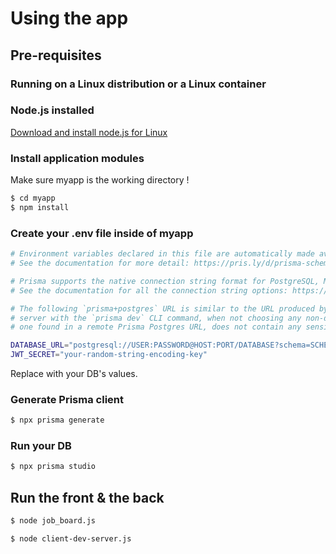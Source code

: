 # Using the app

## Pre-requisites

### Running on a Linux distribution or a Linux container

### Node.js installed

[Download and install node.js for Linux](https://nodejs.org/en/download)

### Install application modules

Make sure myapp is the working directory !

```bash
$ cd myapp
$ npm install
```

### Create your .env file inside of myapp

```bash
# Environment variables declared in this file are automatically made available to Prisma.
# See the documentation for more detail: https://pris.ly/d/prisma-schema#accessing-environment-variables-from-the-schema

# Prisma supports the native connection string format for PostgreSQL, MySQL, SQLite, SQL Server, MongoDB and CockroachDB.
# See the documentation for all the connection string options: https://pris.ly/d/connection-strings

# The following `prisma+postgres` URL is similar to the URL produced by running a local Prisma Postgres 
# server with the `prisma dev` CLI command, when not choosing any non-default ports or settings. The API key, unlike the 
# one found in a remote Prisma Postgres URL, does not contain any sensitive information.

DATABASE_URL="postgresql://USER:PASSWORD@HOST:PORT/DATABASE?schema=SCHEMA"
JWT_SECRET="your-random-string-encoding-key"
```

Replace with your DB's values.

### Generate Prisma client

```bash
$ npx prisma generate
```

### Run your DB

```bash
$ npx prisma studio
```

## Run the front & the back

```bash
$ node job_board.js
```

```bash
$ node client-dev-server.js
```
